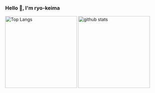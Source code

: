 ### Hello 👋, I'm ryo-keima

<div align="left">
<img alt="Top Langs" height="230px" src="https://github-readme-stats.vercel.app/api/top-langs/?username=ryo-keima&hide=html" />

<img alt="github stats" height="230px" src="https://github-readme-stats.vercel.app/api?username=ryo-keima&show_icons=true&count_private=true&line_height=40" />
</div>
